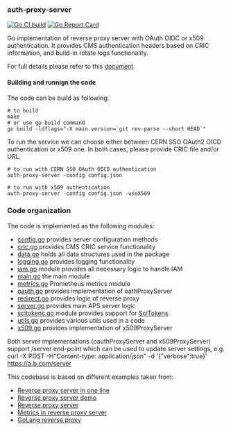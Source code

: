### auth-proxy-server

[![Go CI build](https://github.com/dmwm/auth-proxy-server/actions/workflows/go-ci.yml/badge.svg)](https://github.com/dmwm/auth-proxy-server/actions/workflows/go-ci.yml)
[![Go Report Card](https://goreportcard.com/badge/github.com/dmwm/auth-proxy-server)](https://goreportcard.com/report/github.com/dmwm/auth-proxy-server)

Go implementation of reverse proxy server with OAuth OIDC or x509 authentication.
It provides CMS authentication headers based on CRIC information, and
build-in rotate logs functionality.

For full details please refer to this [document](docs/aps.md).


#### Building and runnign the code

The code can be build as following:
```
# to build
make
# or use go build command
go build -ldflags="-X main.version=`git rev-parse --short HEAD`"
```

To run the service we can choose either between CERN SSO OAuth2 OICD
authentication or x509 one. In both cases, please provide CRIC file and/or URL.
```
# to run with CERN SSO OAuth OICD authentication
auth-proxy-server -config config.json

# to run with x509 authentication
auth-proxy-server -config config.json -useX509
```

### Code organization
The code is implemented as the following modules:
- [config.go](config.go) provides server configuration methods
- [cric.go](cric/cric.go) provides CMS CRIC service functionality
- [data.go](data.go) holds all data structures used in the package
- [logging.go](logging/logging.go) provides logging functionality
- [iam.go](iam.go) module provides all necessary logic to handle IAM
- [main.go](main.go) the main module
- [metrics.go](metrics.go) Prometheus metrics module
- [oauth.go](oauth.go) provides implementation of oathProxyServer
- [redirect.go](redirect.go) provides logic of reverse proxy
- [server.go](server.go) provides main APS server logic
- [scitokens.go](scitokens.go) module provides support for [SciTokens](https://scitokens.org/)
- [utils.go](utils.go) provides various utils used in a code
- [x509.go](x509.go) provides implementation of x509ProxyServer

Both server implementations (oauthProxyServer and x509ProxyServer) support
/server end-point which can be used to update server settings, e.g.
curl -X POST -H"Content-type: application/json" -d '{"verbose":true}' https://a.b.com/server

This codebase is based on different examples taken from:
- [Reverse proxy server in one line](https://hackernoon.com/writing-a-reverse-proxy-in-just-one-line-with-go-c1edfa78c84b)
- [Reverse proxy server demo](https://github.com/bechurch/reverse-proxy-demo/blob/master/main.go)
- [Reverse proxy server](https://imti.co/golang-reverse-proxy/)
- [Metrics in reverse proxy server](https://itnext.io/capturing-metrics-with-gos-reverse-proxy-5c36cb20cb20)
- [GoLang reverse proxy](https://www.integralist.co.uk/posts/golang-reverse-proxy/)
